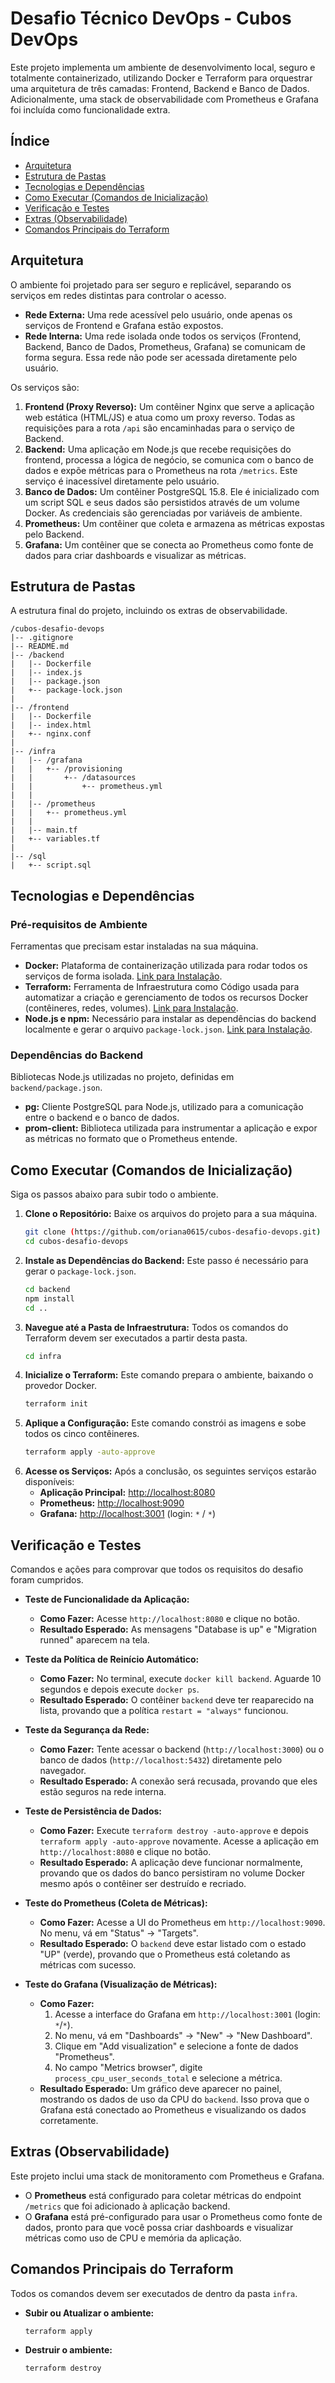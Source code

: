 # Desafio Técnico DevOps - Cubos DevOps

Este projeto implementa um ambiente de desenvolvimento local, seguro e totalmente containerizado, utilizando Docker e Terraform para orquestrar uma arquitetura de três camadas: Frontend, Backend e Banco de Dados. Adicionalmente, uma stack de observabilidade com Prometheus e Grafana foi incluída como funcionalidade extra.

## Índice

- [Arquitetura](#arquitetura)
- [Estrutura de Pastas](#estrutura-de-pastas)
- [Tecnologias e Dependências](#tecnologias-e-dependências)
- [Como Executar (Comandos de Inicialização)](#como-executar-comandos-de-inicialização)
- [Verificação e Testes](#verificação-e-testes)
- [Extras (Observabilidade)](#extras-observabilidade)
- [Comandos Principais do Terraform](#comandos-principais-do-terraform)

## Arquitetura

O ambiente foi projetado para ser seguro e replicável, separando os serviços em redes distintas para controlar o acesso.

- **Rede Externa:** Uma rede acessível pelo usuário, onde apenas os serviços de Frontend e Grafana estão expostos.
- **Rede Interna:** Uma rede isolada onde todos os serviços (Frontend, Backend, Banco de Dados, Prometheus, Grafana) se comunicam de forma segura. Essa rede não pode ser acessada diretamente pelo usuário.

Os serviços são:
1.  **Frontend (Proxy Reverso):** Um contêiner Nginx que serve a aplicação web estática (HTML/JS) e atua como um proxy reverso. Todas as requisições para a rota `/api` são encaminhadas para o serviço de Backend.
2.  **Backend:** Uma aplicação em Node.js que recebe requisições do frontend, processa a lógica de negócio, se comunica com o banco de dados e expõe métricas para o Prometheus na rota `/metrics`. Este serviço é inacessível diretamente pelo usuário.
3.  **Banco de Dados:** Um contêiner PostgreSQL 15.8. Ele é inicializado com um script SQL e seus dados são persistidos através de um volume Docker. As credenciais são gerenciadas por variáveis de ambiente.
4.  **Prometheus:** Um contêiner que coleta e armazena as métricas expostas pelo Backend.
5.  **Grafana:** Um contêiner que se conecta ao Prometheus como fonte de dados para criar dashboards e visualizar as métricas.

## Estrutura de Pastas

A estrutura final do projeto, incluindo os extras de observabilidade.

```
/cubos-desafio-devops
|-- .gitignore
|-- README.md
|-- /backend
|   |-- Dockerfile
|   |-- index.js
|   |-- package.json
|   +-- package-lock.json
|
|-- /frontend
|   |-- Dockerfile
|   |-- index.html
|   +-- nginx.conf
|
|-- /infra
|   |-- /grafana
|   |   +-- /provisioning
|   |       +-- /datasources
|   |           +-- prometheus.yml
|   |
|   |-- /prometheus
|   |   +-- prometheus.yml
|   |
|   |-- main.tf
|   +-- variables.tf
|
|-- /sql
|   +-- script.sql
```

## Tecnologias e Dependências

### Pré-requisitos de Ambiente
Ferramentas que precisam estar instaladas na sua máquina.

- **Docker:** Plataforma de containerização utilizada para rodar todos os serviços de forma isolada. [Link para Instalação](https://www.docker.com/get-started/).
- **Terraform:** Ferramenta de Infraestrutura como Código usada para automatizar a criação e gerenciamento de todos os recursos Docker (contêineres, redes, volumes). [Link para Instalação](https://www.terraform.io/downloads.html).
- **Node.js e npm:** Necessário para instalar as dependências do backend localmente e gerar o arquivo `package-lock.json`. [Link para Instalação](https://nodejs.org/).

### Dependências do Backend
Bibliotecas Node.js utilizadas no projeto, definidas em `backend/package.json`.

- **pg:** Cliente PostgreSQL para Node.js, utilizado para a comunicação entre o backend e o banco de dados.
- **prom-client:** Biblioteca utilizada para instrumentar a aplicação e expor as métricas no formato que o Prometheus entende.

## Como Executar (Comandos de Inicialização)

Siga os passos abaixo para subir todo o ambiente.

1.  **Clone o Repositório:**
    Baixe os arquivos do projeto para a sua máquina.
    ```bash
    git clone (https://github.com/oriana0615/cubos-desafio-devops.git)
    cd cubos-desafio-devops
    ```
2.  **Instale as Dependências do Backend:**
    Este passo é necessário para gerar o `package-lock.json`.
    ```bash
    cd backend
    npm install
    cd ..
    ```
3.  **Navegue até a Pasta de Infraestrutura:**
    Todos os comandos do Terraform devem ser executados a partir desta pasta.
    ```bash
    cd infra
    ```
4.  **Inicialize o Terraform:**
    Este comando prepara o ambiente, baixando o provedor Docker.
    ```bash
    terraform init
    ```
5.  **Aplique a Configuração:**
    Este comando constrói as imagens e sobe todos os cinco contêineres.
    ```bash
    terraform apply -auto-approve
    ```
6.  **Acesse os Serviços:**
    Após a conclusão, os seguintes serviços estarão disponíveis:
    - **Aplicação Principal:** [http://localhost:8080](http://localhost:8080)
    - **Prometheus:** [http://localhost:9090](http://localhost:9090)
    - **Grafana:** [http://localhost:3001](http://localhost:3001) (login: `*` / `*`)

## Verificação e Testes

Comandos e ações para comprovar que todos os requisitos do desafio foram cumpridos.

- **Teste de Funcionalidade da Aplicação:**
    - **Como Fazer:** Acesse `http://localhost:8080` e clique no botão.
    - **Resultado Esperado:** As mensagens "Database is up" e "Migration runned" aparecem na tela.

- **Teste da Política de Reinício Automático:**
    - **Como Fazer:** No terminal, execute `docker kill backend`. Aguarde 10 segundos e depois execute `docker ps`.
    - **Resultado Esperado:** O contêiner `backend` deve ter reaparecido na lista, provando que a política `restart = "always"` funcionou.

- **Teste da Segurança da Rede:**
    - **Como Fazer:** Tente acessar o backend (`http://localhost:3000`) ou o banco de dados (`http://localhost:5432`) diretamente pelo navegador.
    - **Resultado Esperado:** A conexão será recusada, provando que eles estão seguros na rede interna.

- **Teste de Persistência de Dados:**
    - **Como Fazer:** Execute `terraform destroy -auto-approve` e depois `terraform apply -auto-approve` novamente. Acesse a aplicação em `http://localhost:8080` e clique no botão.
    - **Resultado Esperado:** A aplicação deve funcionar normalmente, provando que os dados do banco persistiram no volume Docker mesmo após o contêiner ser destruído e recriado.

- **Teste do Prometheus (Coleta de Métricas):**
    - **Como Fazer:** Acesse a UI do Prometheus em `http://localhost:9090`. No menu, vá em "Status" -> "Targets".
    - **Resultado Esperado:** O `backend` deve estar listado com o estado "UP" (verde), provando que o Prometheus está coletando as métricas com sucesso.

- **Teste do Grafana (Visualização de Métricas):**
    - **Como Fazer:**
        1.  Acesse a interface do Grafana em `http://localhost:3001` (login: `*`/`*`).
        2.  No menu, vá em "Dashboards" -> "New" -> "New Dashboard".
        3.  Clique em "Add visualization" e selecione a fonte de dados "Prometheus".
        4.  No campo "Metrics browser", digite `process_cpu_user_seconds_total` e selecione a métrica.
    - **Resultado Esperado:**
        Um gráfico deve aparecer no painel, mostrando os dados de uso da CPU do `backend`. Isso prova que o Grafana está conectado ao Prometheus e visualizando os dados corretamente.

## Extras (Observabilidade)

Este projeto inclui uma stack de monitoramento com Prometheus e Grafana.
- O **Prometheus** está configurado para coletar métricas do endpoint `/metrics` que foi adicionado à aplicação backend.
- O **Grafana** está pré-configurado para usar o Prometheus como fonte de dados, pronto para que você possa criar dashboards e visualizar métricas como uso de CPU e memória da aplicação.

## Comandos Principais do Terraform

Todos os comandos devem ser executados de dentro da pasta `infra`.

- **Subir ou Atualizar o ambiente:**
  ```bash
  terraform apply
  ```

- **Destruir o ambiente:**
  ```bash
  terraform destroy
  ```